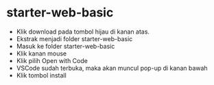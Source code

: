 # starter-web-basic

- Klik download pada tombol hijau di kanan atas.
- Ekstrak menjadi folder starter-web-basic
- Masuk ke folder starter-web-basic
- Klik kanan mouse 
- Klik pilih Open with Code
- VSCode sudah terbuka, maka akan muncul pop-up di kanan bawah
- Klik tombol install
